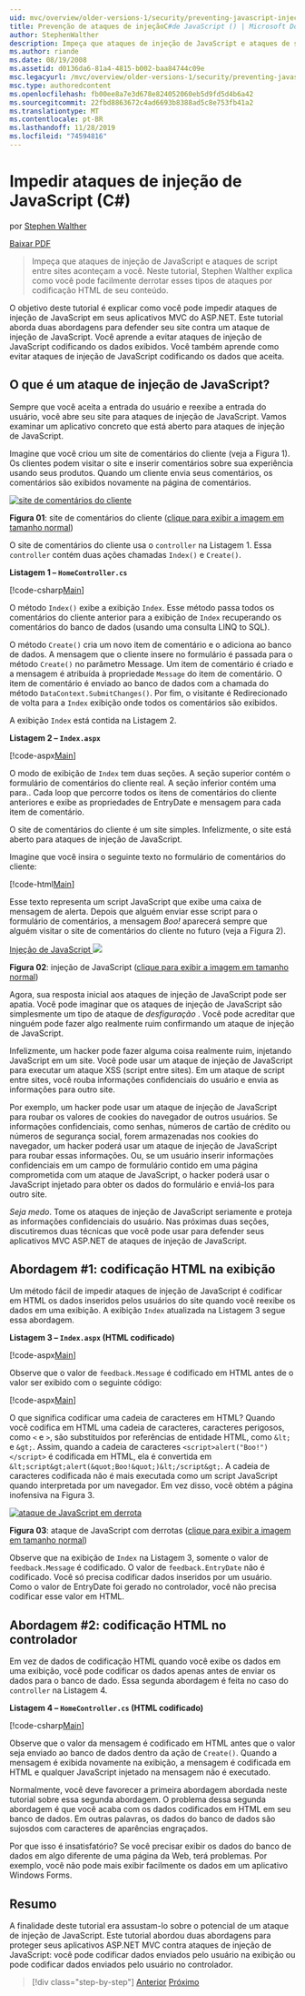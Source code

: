 ```yaml
---
uid: mvc/overview/older-versions-1/security/preventing-javascript-injection-attacks-cs
title: Prevenção de ataques de injeçãoC#de JavaScript () | Microsoft Docs
author: StephenWalther
description: Impeça que ataques de injeção de JavaScript e ataques de script entre sites aconteçam a você. Neste tutorial, Stephen Walther explica como você pode facilmente de...
ms.author: riande
ms.date: 08/19/2008
ms.assetid: d0136da6-81a4-4815-b002-baa84744c09e
msc.legacyurl: /mvc/overview/older-versions-1/security/preventing-javascript-injection-attacks-cs
msc.type: authoredcontent
ms.openlocfilehash: fb00ee8a7e3d678e824052060eb5d9fd5d4b6a42
ms.sourcegitcommit: 22fbd8863672c4ad6693b8388ad5c8e753fb41a2
ms.translationtype: MT
ms.contentlocale: pt-BR
ms.lasthandoff: 11/28/2019
ms.locfileid: "74594816"
---
```

# <a name="preventing-javascript-injection-attacks-c"></a>Impedir ataques de injeção de JavaScript (C#)

por [Stephen Walther](https://github.com/StephenWalther)

[Baixar PDF](https://download.microsoft.com/download/8/4/8/84843d8d-1575-426c-bcb5-9d0c42e51416/ASPNET_MVC_Tutorial_06_CS.pdf)

> Impeça que ataques de injeção de JavaScript e ataques de script entre sites aconteçam a você. Neste tutorial, Stephen Walther explica como você pode facilmente derrotar esses tipos de ataques por codificação HTML de seu conteúdo.

O objetivo deste tutorial é explicar como você pode impedir ataques de injeção de JavaScript em seus aplicativos MVC do ASP.NET. Este tutorial aborda duas abordagens para defender seu site contra um ataque de injeção de JavaScript. Você aprende a evitar ataques de injeção de JavaScript codificando os dados exibidos. Você também aprende como evitar ataques de injeção de JavaScript codificando os dados que aceita.

## <a name="what-is-a-javascript-injection-attack"></a>O que é um ataque de injeção de JavaScript?

Sempre que você aceita a entrada do usuário e reexibe a entrada do usuário, você abre seu site para ataques de injeção de JavaScript. Vamos examinar um aplicativo concreto que está aberto para ataques de injeção de JavaScript.

Imagine que você criou um site de comentários do cliente (veja a Figura 1). Os clientes podem visitar o site e inserir comentários sobre sua experiência usando seus produtos. Quando um cliente envia seus comentários, os comentários são exibidos novamente na página de comentários.

[![site de comentários do cliente](preventing-javascript-injection-attacks-cs/_static/image2.png)](preventing-javascript-injection-attacks-cs/_static/image1.png)

**Figura 01**: site de comentários do cliente ([clique para exibir a imagem em tamanho normal](preventing-javascript-injection-attacks-cs/_static/image3.png))

O site de comentários do cliente usa o `controller` na Listagem 1. Essa `controller` contém duas ações chamadas `Index()` e `Create()`.

**Listagem 1 – `HomeController.cs`**

[!code-csharp[Main](preventing-javascript-injection-attacks-cs/samples/sample1.cs)]

O método `Index()` exibe a exibição `Index`. Esse método passa todos os comentários do cliente anterior para a exibição de `Index` recuperando os comentários do banco de dados (usando uma consulta LINQ to SQL).

O método `Create()` cria um novo item de comentário e o adiciona ao banco de dados. A mensagem que o cliente insere no formulário é passada para o método `Create()` no parâmetro Message. Um item de comentário é criado e a mensagem é atribuída à propriedade `Message` do item de comentário. O item de comentário é enviado ao banco de dados com a chamada do método `DataContext.SubmitChanges()`. Por fim, o visitante é Redirecionado de volta para a `Index` exibição onde todos os comentários são exibidos.

A exibição `Index` está contida na Listagem 2.

**Listagem 2 – `Index.aspx`**

[!code-aspx[Main](preventing-javascript-injection-attacks-cs/samples/sample2.aspx)]

O modo de exibição de `Index` tem duas seções. A seção superior contém o formulário de comentários do cliente real. A seção inferior contém uma para.. Cada loop que percorre todos os itens de comentários do cliente anteriores e exibe as propriedades de EntryDate e mensagem para cada item de comentário.

O site de comentários do cliente é um site simples. Infelizmente, o site está aberto para ataques de injeção de JavaScript.

Imagine que você insira o seguinte texto no formulário de comentários do cliente:

[!code-html[Main](preventing-javascript-injection-attacks-cs/samples/sample3.html)]

Esse texto representa um script JavaScript que exibe uma caixa de mensagem de alerta. Depois que alguém enviar esse script para o formulário de comentários, a mensagem <em>Boo!</em> aparecerá sempre que alguém visitar o site de comentários do cliente no futuro (veja a Figura 2).

[Injeção de JavaScript ![](preventing-javascript-injection-attacks-cs/_static/image5.png)](preventing-javascript-injection-attacks-cs/_static/image4.png)

**Figura 02**: injeção de JavaScript ([clique para exibir a imagem em tamanho normal](preventing-javascript-injection-attacks-cs/_static/image6.png))

Agora, sua resposta inicial aos ataques de injeção de JavaScript pode ser apatia. Você pode imaginar que os ataques de injeção de JavaScript são simplesmente um tipo de ataque de *desfiguração* . Você pode acreditar que ninguém pode fazer algo realmente ruim confirmando um ataque de injeção de JavaScript.

Infelizmente, um hacker pode fazer alguma coisa realmente ruim, injetando JavaScript em um site. Você pode usar um ataque de injeção de JavaScript para executar um ataque XSS (script entre sites). Em um ataque de script entre sites, você rouba informações confidenciais do usuário e envia as informações para outro site.

Por exemplo, um hacker pode usar um ataque de injeção de JavaScript para roubar os valores de cookies do navegador de outros usuários. Se informações confidenciais, como senhas, números de cartão de crédito ou números de segurança social, forem armazenadas nos cookies do navegador, um hacker poderá usar um ataque de injeção de JavaScript para roubar essas informações. Ou, se um usuário inserir informações confidenciais em um campo de formulário contido em uma página comprometida com um ataque de JavaScript, o hacker poderá usar o JavaScript injetado para obter os dados do formulário e enviá-los para outro site.

*Seja medo*. Tome os ataques de injeção de JavaScript seriamente e proteja as informações confidenciais do usuário. Nas próximas duas seções, discutiremos duas técnicas que você pode usar para defender seus aplicativos MVC ASP.NET de ataques de injeção de JavaScript.

## <a name="approach-1-html-encode-in-the-view"></a>Abordagem #1: codificação HTML na exibição

Um método fácil de impedir ataques de injeção de JavaScript é codificar em HTML os dados inseridos pelos usuários do site quando você reexibe os dados em uma exibição. A exibição `Index` atualizada na Listagem 3 segue essa abordagem.

**Listagem 3 – `Index.aspx` (HTML codificado)**

[!code-aspx[Main](preventing-javascript-injection-attacks-cs/samples/sample4.aspx)]

Observe que o valor de `feedback.Message` é codificado em HTML antes de o valor ser exibido com o seguinte código:

[!code-aspx[Main](preventing-javascript-injection-attacks-cs/samples/sample5.aspx)]

O que significa codificar uma cadeia de caracteres em HTML? Quando você codifica em HTML uma cadeia de caracteres, caracteres perigosos, como `<` e `>`, são substituídos por referências de entidade HTML, como `&lt;` e `&gt;`. Assim, quando a cadeia de caracteres `<script>alert("Boo!")</script>` é codificada em HTML, ela é convertida em `&lt;script&gt;alert(&quot;Boo!&quot;)&lt;/script&gt;`. A cadeia de caracteres codificada não é mais executada como um script JavaScript quando interpretada por um navegador. Em vez disso, você obtém a página inofensiva na Figura 3.

[![ataque de JavaScript em derrota](preventing-javascript-injection-attacks-cs/_static/image8.png)](preventing-javascript-injection-attacks-cs/_static/image7.png)

**Figura 03**: ataque de JavaScript com derrotas ([clique para exibir a imagem em tamanho normal](preventing-javascript-injection-attacks-cs/_static/image9.png))

Observe que na exibição de `Index` na Listagem 3, somente o valor de `feedback.Message` é codificado. O valor de `feedback.EntryDate` não é codificado. Você só precisa codificar dados inseridos por um usuário. Como o valor de EntryDate foi gerado no controlador, você não precisa codificar esse valor em HTML.

## <a name="approach-2-html-encode-in-the-controller"></a>Abordagem #2: codificação HTML no controlador

Em vez de dados de codificação HTML quando você exibe os dados em uma exibição, você pode codificar os dados apenas antes de enviar os dados para o banco de dado. Essa segunda abordagem é feita no caso do `controller` na Listagem 4.

**Listagem 4 – `HomeController.cs` (HTML codificado)**

[!code-csharp[Main](preventing-javascript-injection-attacks-cs/samples/sample6.cs)]

Observe que o valor da mensagem é codificado em HTML antes que o valor seja enviado ao banco de dados dentro da ação de `Create()`. Quando a mensagem é exibida novamente na exibição, a mensagem é codificada em HTML e qualquer JavaScript injetado na mensagem não é executado.

Normalmente, você deve favorecer a primeira abordagem abordada neste tutorial sobre essa segunda abordagem. O problema dessa segunda abordagem é que você acaba com os dados codificados em HTML em seu banco de dados. Em outras palavras, os dados do banco de dados são sujosdos com caracteres de aparências engraçados.

Por que isso é insatisfatório? Se você precisar exibir os dados do banco de dados em algo diferente de uma página da Web, terá problemas. Por exemplo, você não pode mais exibir facilmente os dados em um aplicativo Windows Forms.

## <a name="summary"></a>Resumo

A finalidade deste tutorial era assustam-lo sobre o potencial de um ataque de injeção de JavaScript. Este tutorial abordou duas abordagens para proteger seus aplicativos ASP.NET MVC contra ataques de injeção de JavaScript: você pode codificar dados enviados pelo usuário na exibição ou pode codificar dados enviados pelo usuário no controlador.

> [!div class="step-by-step"]
> [Anterior](authenticating-users-with-windows-authentication-cs.md)
> [Próximo](authenticating-users-with-forms-authentication-vb.md)
